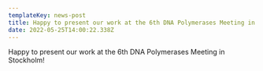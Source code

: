 ```yaml
---
templateKey: news-post
title: Happy to present our work at the 6th DNA Polymerases Meeting in Stockholm!
date: 2022-05-25T14:00:22.338Z
---
```

Happy to present our work at the 6th DNA Polymerases Meeting in Stockholm!